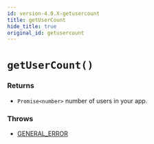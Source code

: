 ```yaml
---
id: version-4.0.X-getusercount
title: getUserCount
hide_title: true
original_id: getusercount
---
```


# `getUserCount()`

### Returns
- `Promise<number>` number of users in your app.

### Throws 
- [GENERAL_ERROR](./../errors/general_error)
